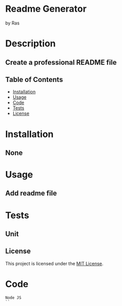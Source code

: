 # Readme Generator
by Ras


# Description
## Create a professional README file

## Table of Contents
- [Installation](#Installation)
- [Usage](#Usage)
- [Code](#Code)
- [Tests](#Tests)
- [License](#License)

# Installation
## None

# Usage
## Add readme file

# Tests
## Unit

## License

This project is licensed under the [MIT License](LICENSE).

 

 



# Code
```
Node JS
``

